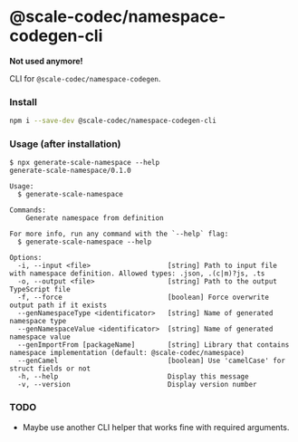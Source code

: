 # @scale-codec/namespace-codegen-cli

**Not used anymore!**

CLI for `@scale-codec/namespace-codegen`.

### Install

```sh
npm i --save-dev @scale-codec/namespace-codegen-cli
```

### Usage (after installation)

```
$ npx generate-scale-namespace --help
generate-scale-namespace/0.1.0

Usage:
  $ generate-scale-namespace

Commands:
    Generate namespace from definition

For more info, run any command with the `--help` flag:
  $ generate-scale-namespace --help

Options:
  -i, --input <file>                   [string] Path to input file with namespace definition. Allowed types: .json, .(c|m)?js, .ts
  -o, --output <file>                  [string] Path to the output TypeScript file
  -f, --force                          [boolean] Force overwrite output path if it exists
  --genNamespaceType <identificator>   [string] Name of generated namespace type
  --genNamespaceValue <identificator>  [string] Name of generated namespace value
  --genImportFrom [packageName]        [string] Library that contains namespace implementation (default: @scale-codec/namespace)
  --genCamel                           [boolean] Use 'camelCase' for struct fields or not
  -h, --help                           Display this message
  -v, --version                        Display version number
```

### TODO

- Maybe use another CLI helper that works fine with required arguments.
